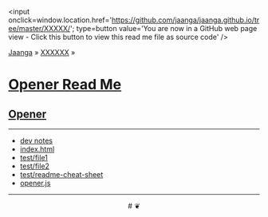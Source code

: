 ﻿<span style=display:none; >[You are now in a GitHub source code view - click this link to view this read me file as a web page]
( http://jaanga.github.io/XXXXX/ "View file as a web page." ) </span>
<input onclick=window.location.href='https://github.com/jaanga/jaanga.github.io/tree/master/XXXXX/'; type=button  value='You are now in a GitHub web page view - Click this button to view this read me file as source code' />

[Jaanga]( http://jaanga.github.io ) » [XXXXXX]( http://jaanga.github.io/XXXXXX/  ) » 


[Opener Read Me]( index.html#readme.md )
===


## [Opener]( index.html )

***

* [dev notes]( #dev-notes.md )
* [index.html]( index.html )
* [test/file1]( #../test/file1.md )
* [test/file2]( #../test/file2.md )
* [test/readme-cheat-sheet]( #../../documents/jaanga-practice-notes/markdown-cheat-sheet.md )
* [opener.js]( opener.js )



***

<center title="dingbat" >
# <a href=javascript:window.scrollTo(0,0); style=text-decoration:none; > ❦ </a>
</center>